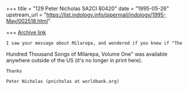 +++
title = "129 Peter Nicholas SA2CI 80420"
date = "1995-05-26"
upstream_url = "https://list.indology.info/pipermail/indology/1995-May/002518.html"

+++
[Archive link](https://list.indology.info/pipermail/indology/1995-May/002518.html)

	I saw your message about Milarepa, and wondered if you knew if "The 
Hundred Thousand Songs of Milarepa, Volume One" was available anywhere outside 
of the US (it's no longer in print here).

	Thanks

	Peter Nicholas (pnicholas at worldbank.org)






